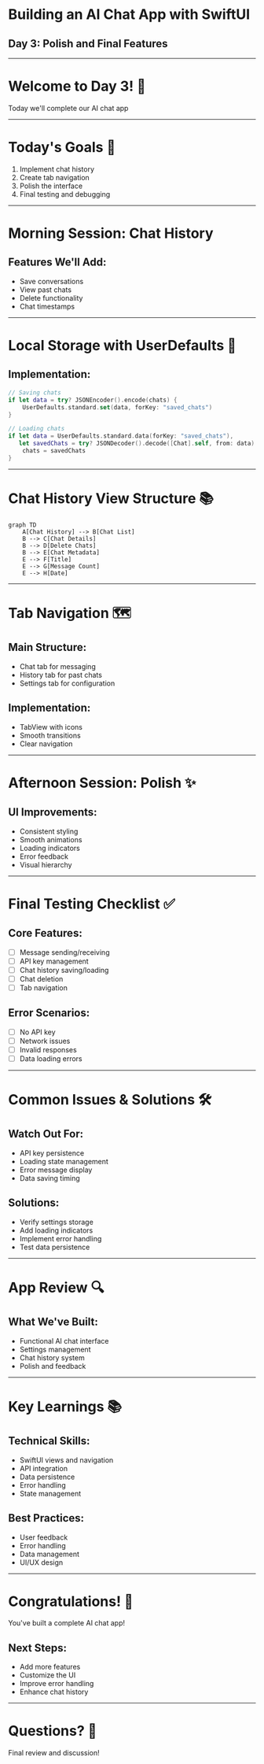 # Building an AI Chat App with SwiftUI
## Day 3: Polish and Final Features

---

# Welcome to Day 3! 👋
Today we'll complete our AI chat app

---

# Today's Goals 🎯

1. Implement chat history
2. Create tab navigation
3. Polish the interface
4. Final testing and debugging

---

# Morning Session: Chat History

## Features We'll Add:
- Save conversations
- View past chats
- Delete functionality
- Chat timestamps

---

# Local Storage with UserDefaults 💾

## Implementation:
```swift
// Saving chats
if let data = try? JSONEncoder().encode(chats) {
    UserDefaults.standard.set(data, forKey: "saved_chats")
}

// Loading chats
if let data = UserDefaults.standard.data(forKey: "saved_chats"),
   let savedChats = try? JSONDecoder().decode([Chat].self, from: data) {
    chats = savedChats
}
```

---

# Chat History View Structure 📚

```mermaid
graph TD
    A[Chat History] --> B[Chat List]
    B --> C[Chat Details]
    B --> D[Delete Chats]
    B --> E[Chat Metadata]
    E --> F[Title]
    E --> G[Message Count]
    E --> H[Date]
```

---

# Tab Navigation 🗺️

## Main Structure:
- Chat tab for messaging
- History tab for past chats
- Settings tab for configuration

## Implementation:
- TabView with icons
- Smooth transitions
- Clear navigation

---

# Afternoon Session: Polish ✨

## UI Improvements:
- Consistent styling
- Smooth animations
- Loading indicators
- Error feedback
- Visual hierarchy

---

# Final Testing Checklist ✅

## Core Features:
- [ ] Message sending/receiving
- [ ] API key management
- [ ] Chat history saving/loading
- [ ] Chat deletion
- [ ] Tab navigation

## Error Scenarios:
- [ ] No API key
- [ ] Network issues
- [ ] Invalid responses
- [ ] Data loading errors

---

# Common Issues & Solutions 🛠️

## Watch Out For:
- API key persistence
- Loading state management
- Error message display
- Data saving timing

## Solutions:
- Verify settings storage
- Add loading indicators
- Implement error handling
- Test data persistence

---

# App Review 🔍

## What We've Built:
- Functional AI chat interface
- Settings management
- Chat history system
- Polish and feedback

---

# Key Learnings 📚

## Technical Skills:
- SwiftUI views and navigation
- API integration
- Data persistence
- Error handling
- State management

## Best Practices:
- User feedback
- Error handling
- Data management
- UI/UX design

---

# Congratulations! 🎉

You've built a complete AI chat app!

## Next Steps:
- Add more features
- Customize the UI
- Improve error handling
- Enhance chat history

---

# Questions? 🤔

Final review and discussion!
